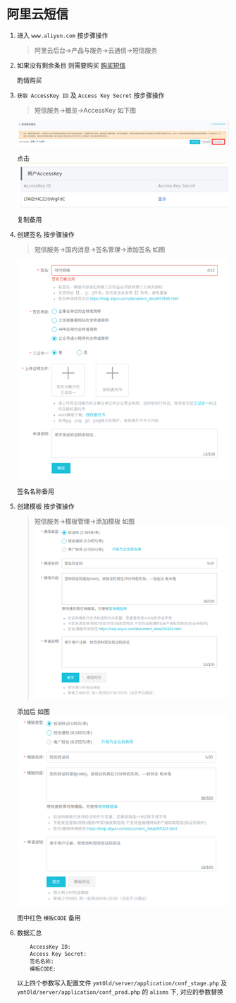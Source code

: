 # 阿里云短信

1. 进入 `www.aliyun.com` 按步骤操作
    > 阿里云后台->产品与服务->云通信->短信服务

1. 如果没有剩余条目 则需要购买 [购买短信](https://common-buy.aliyun.com/?spm=5176.12207334.0.0.72d31cbeKzltAN&commodityCode=newdysmsbag#/buy) 

    酌情购买
1. `获取 AccessKey ID` 及 `Access Key Secret` 按步骤操作
    > 短信服务->概览->AccessKey 如下图
    
    ![获取token](src/images/ali-1.png)
    
    点击
    ![获取token](src/images/ali-2.png)
    
    复制备用
    
1. 创建签名 按步骤操作
    > 短信服务->国内消息->签名管理->添加签名 如图
    
    ![添加签名](src/images/ali-3.png)
    
    签名名称备用
1. 创建模板 按步骤操作
    > 短信服务->模板管理->添加模板 如图
    ![添加模板](src/images/ali-4.png)
    
    添加后 如图
    ![获取模板](src/images/ali-4.png)

    图中红色 `模板CODE` 备用
    
1. 数据汇总

    ```code
        AccessKey ID: 
        Access Key Secret:
        签名名称: 
        模板CODE:
    ```
    以上四个参数写入配置文件 `ymtOld/server/application/conf_stage.php` 及 `ymtOld/server/application/conf_prod.php` 的 `alisms` 下, 对应的参数替换
